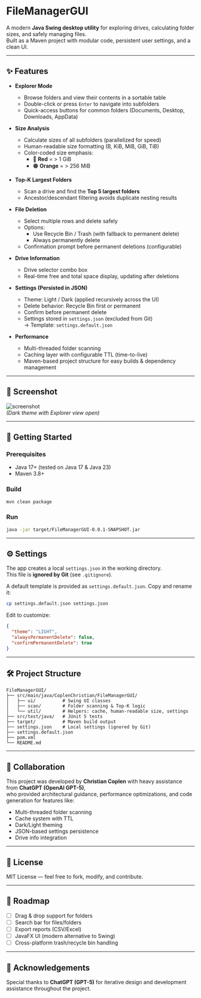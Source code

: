 # FileManagerGUI  

A modern **Java Swing desktop utility** for exploring drives, calculating folder sizes, and safely managing files.  
Built as a Maven project with modular code, persistent user settings, and a clean UI.  

---

## ✨ Features  

- **Explorer Mode**
  - Browse folders and view their contents in a sortable table
  - Double-click or press `Enter` to navigate into subfolders
  - Quick-access buttons for common folders (Documents, Desktop, Downloads, AppData)

- **Size Analysis**
  - Calculate sizes of all subfolders (parallelized for speed)
  - Human-readable size formatting (B, KiB, MiB, GiB, TiB)
  - Color-coded size emphasis:
    - 🔴 **Red** = > 1 GiB
    - 🟠 **Orange** = > 256 MiB

- **Top-K Largest Folders**
  - Scan a drive and find the **Top 5 largest folders**
  - Ancestor/descendant filtering avoids duplicate nesting results

- **File Deletion**
  - Select multiple rows and delete safely
  - Options:
    - Use Recycle Bin / Trash (with fallback to permanent delete)
    - Always permanently delete
  - Confirmation prompt before permanent deletions (configurable)

- **Drive Information**
  - Drive selector combo box
  - Real-time free and total space display, updating after deletions

- **Settings (Persisted in JSON)**
  - Theme: Light / Dark (applied recursively across the UI)
  - Delete behavior: Recycle Bin first or permanent
  - Confirm before permanent delete
  - Settings stored in `settings.json` (excluded from Git)  
    → Template: `settings.default.json`

- **Performance**
  - Multi-threaded folder scanning
  - Caching layer with configurable TTL (time-to-live)
  - Maven-based project structure for easy builds & dependency management

---

## 📸 Screenshot  

![screenshot](docs/screenshot.png)  
*(Dark theme with Explorer view open)*  

---

## 🚀 Getting Started  

### Prerequisites  
- Java 17+ (tested on Java 17 & Java 23)  
- Maven 3.8+  

### Build  
```bash
mvn clean package
```

### Run  
```bash
java -jar target/FileManagerGUI-0.0.1-SNAPSHOT.jar
```

---

## ⚙️ Settings  

The app creates a local `settings.json` in the working directory.  
This file is **ignored by Git** (see `.gitignore`).  

A default template is provided as `settings.default.json`. Copy and rename it:  

```bash
cp settings.default.json settings.json
```

Edit to customize:  
```json
{
  "theme": "LIGHT",
  "alwaysPermanentDelete": false,
  "confirmPermanentDelete": true
}
```

---

## 🛠 Project Structure  

```
FileManagerGUI/
├── src/main/java/CoplenChristian/FileManagerGUI/
│   ├── ui/          # Swing UI classes
│   ├── scan/        # Folder scanning & Top-K logic
│   └── util/        # Helpers: cache, human-readable size, settings
├── src/test/java/   # JUnit 5 tests
├── target/          # Maven build output
├── settings.json    # Local settings (ignored by Git)
├── settings.default.json
├── pom.xml
└── README.md
```

---

## 🤝 Collaboration  

This project was developed by **Christian Coplen** with heavy assistance from **ChatGPT (OpenAI GPT-5)**,  
who provided architectural guidance, performance optimizations, and code generation for features like:  

- Multi-threaded folder scanning  
- Cache system with TTL  
- Dark/Light theming  
- JSON-based settings persistence  
- Drive info integration  

---

## 📜 License  

MIT License — feel free to fork, modify, and contribute.  

---

## 📌 Roadmap  

- [ ] Drag & drop support for folders  
- [ ] Search bar for files/folders  
- [ ] Export reports (CSV/Excel)  
- [ ] JavaFX UI (modern alternative to Swing)  
- [ ] Cross-platform trash/recycle bin handling  

---

## 🙌 Acknowledgements  

Special thanks to **ChatGPT (GPT-5)** for iterative design and development assistance throughout the project.  
